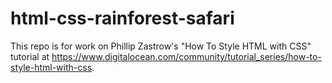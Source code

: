 # html-css-rainforest-safari

This repo is for work on Phillip Zastrow's "How To Style HTML with CSS" tutorial at https://www.digitalocean.com/community/tutorial_series/how-to-style-html-with-css.
